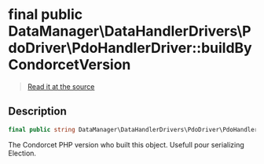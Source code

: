 # final public DataManager\DataHandlerDrivers\PdoDriver\PdoHandlerDriver::buildByCondorcetVersion

> [Read it at the source](https://github.com/julien-boudry/Condorcet/blob/master/src/DataManager/DataHandlerDrivers/PdoDriver/PdoHandlerDriver.php#L19)

## Description    

```php
final public string DataManager\DataHandlerDrivers\PdoDriver\PdoHandlerDriver->buildByCondorcetVersion 
```

The Condorcet PHP version who built this object. Usefull pour serializing Election.
